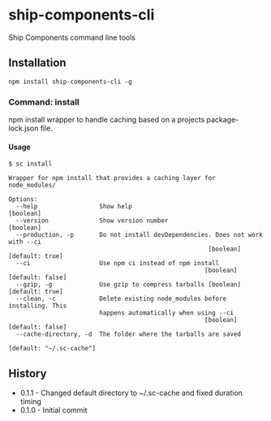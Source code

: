 # ship-components-cli

Ship Components command line tools

## Installation

```shell
npm install ship-components-cli -g
```

### Command: install

npm install wrapper to handle caching based on a projects package-lock.json file.

#### Usage

```shell
$ sc install

Wrapper for npm install that provides a caching layer for node_modules/

Options:
  --help                 Show help                                     [boolean]
  --version              Show version number                           [boolean]
  --production, -p       Do not install devDependencies. Does not work with --ci
                                                       [boolean] [default: true]
  --ci                   Use npm ci instead of npm install
                                                      [boolean] [default: false]
  --gzip, -g             Use gzip to compress tarballs [boolean] [default: true]
  --clean, -c            Delete existing node_modules before installing. This
                         happens automatically when using --ci
                                                      [boolean] [default: false]
  --cache-directory, -d  The folder where the tarballs are saved
                                                               [default: "~/.sc-cache"]
```

## History

* 0.1.1 - Changed default directory to ~/.sc-cache and fixed duration timing
* 0.1.0 - Initial commit
